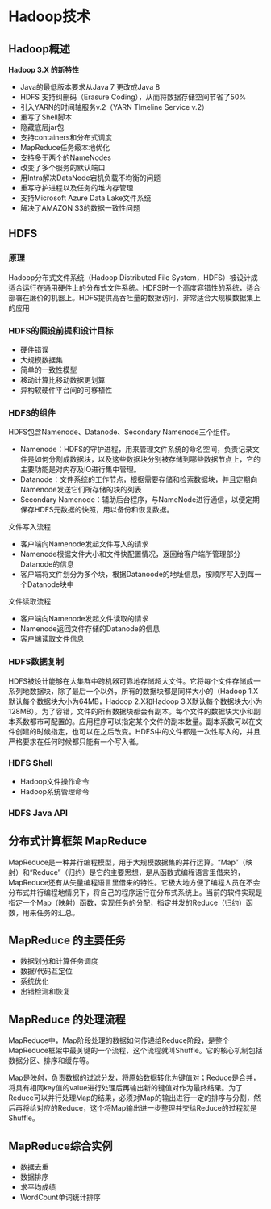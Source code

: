 # Hadoop技术

## Hadoop概述

**Hadoop 3.X 的新特性**

- Java的最低版本要求从Java 7 更改成Java 8
- HDFS 支持纠删码（Erasure Coding），从而将数据存储空间节省了50%
- 引入YARN的时间轴服务v.2（YARN TImeline Service v.2）
- 重写了Shell脚本
- 隐藏底层jar包
- 支持containers和分布式调度
- MapReduce任务级本地优化
- 支持多于两个的NameNodes
- 改变了多个服务的默认端口
- 用Intra解决DataNode宕机负载不均衡的问题
- 重写守护进程以及任务的堆内存管理
- 支持Microsoft Azure Data Lake文件系统
- 解决了AMAZON S3的数据一致性问题

## HDFS

### 原理

Hadoop分布式文件系统（Hadoop Distributed File System，HDFS）被设计成适合运行在通用硬件上的分布式文件系统。HDFS时一个高度容错性的系统，适合部署在廉价的机器上。HDFS提供高吞吐量的数据访问，非常适合大规模数据集上的应用

### HDFS的假设前提和设计目标

- 硬件错误
- 大规模数据集
- 简单的一致性模型
- 移动计算比移动数据更划算
- 异构软硬件平台间的可移植性

### HDFS的组件

HDFS包含Namenode、Datanode、Secondary Namenode三个组件。
- Namenode：HDFS的守护进程，用来管理文件系统的命名空间，负责记录文件是如何分割成数据块，以及这些数据块分别被存储到哪些数据节点上，它的主要功能是对内存及IO进行集中管理。
- Datanode：文件系统的工作节点，根据需要存储和检索数据块，并且定期向Namenode发送它们所存储的块的列表
- Secondary Namenode：辅助后台程序，与NameNode进行通信，以便定期保存HDFS元数据的快照，用以备份和恢复数据。

文件写入流程
- 客户端向Namenode发起文件写入的请求
- Namenode根据文件大小和文件快配置情况，返回给客户端所管理部分Datanode的信息
- 客户端将文件划分为多个块，根据Datanoode的地址信息，按顺序写入到每一个Datanode块中

文件读取流程
- 客户端向Namenode发起文件读取的请求
- Namenode返回文件存储的Datanode的信息
- 客户端读取文件信息

### HDFS数据复制

HDFS被设计能够在大集群中跨机器可靠地存储超大文件。它将每个文件存储成一系列地数据块，除了最后一个以外，所有的数据块都是同样大小的（Hadoop 1.X默认每个数据块大小为64MB，Hadoop 2.X和Hadoop 3.X默认每个数据块大小为128MB）。为了容错，文件的所有数据块都会有副本。每个文件的数据块大小和副本系数都市可配置的。应用程序可以指定某个文件的副本数量。副本系数可以在文件创建的时候指定，也可以在之后改变。HDFS中的文件都是一次性写入的，并且严格要求在任何时候都只能有一个写入者。

### HDFS Shell
- Hadoop文件操作命令
- Hadoop系统管理命令

### HDFS Java API

## 分布式计算框架 MapReduce

MapReduce是一种并行编程模型，用于大规模数据集的并行运算。“Map”（映射）和“Reduce”（归约）是它的主要思想，是从函数式编程语言里借来的，MapReduce还有从矢量编程语言里借来的特性。它极大地方便了编程人员在不会分布式并行编程地情况下，将自己的程序运行在分布式系统上。当前的软件实现是指定一个Map（映射）函数，实现任务的分配，指定并发的Reduce（归约）函数，用来任务的汇总。

## MapReduce 的主要任务
- 数据划分和计算任务调度
- 数据/代码互定位
- 系统优化
- 出错检测和恢复

## MapReduce 的处理流程

MapReduce中，Map阶段处理的数据如何传递给Reduce阶段，是整个MapReduce框架中最关键的一个流程，这个流程就叫Shuffle。它的核心机制包括数据分区、排序和缓存等。

Map是映射，负责数据的过滤分发，将原始数据转化为键值对；Reduce是合并，将具有相同key值的value进行处理后再输出新的键值对作为最终结果。为了Reduce可以并行处理Map的结果，必须对Map的输出进行一定的排序与分割，然后再将给对应的Reduce，这个将Map输出进一步整理并交给Reduce的过程就是Shuffle。

## MapReduce综合实例
- 数据去重
- 数据排序
- 求平均成绩
- WordCount单词统计排序